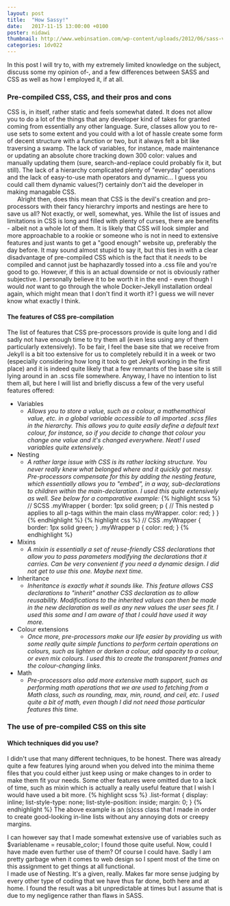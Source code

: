 ```yaml
---
layout: post
title:  "How Sassy!"
date:   2017-11-15 13:00:00 +0100
poster: nidawi
thumbnail: http://www.webinsation.com/wp-content/uploads/2012/06/sass-vs-css.jpg
categories: 1dv022
---
```

In this post I will try to, with my extremely limited knowledge on the subject, discuss some my opinion of-, and a few differences between SASS and CSS as well as how I employed it, if at all.
### Pre-compiled CSS, CSS, and their pros and cons
CSS is, in itself, rather static and feels somewhat dated. It does not allow you to do a lot of the things that any developer kind of takes for granted coming from essentially any other language. Sure, classes allow you to re-use sets to some extent and you could with a lot of hassle create some form of decent structure with a function or two, but it always felt a bit like traversing a swamp. The lack of variables, for instance, made maintenance or updating an absolute chore tracking down 300 color: values and manually updating them (sure, search-and-replace could probably fix it, but still). The lack of a hierarchy complicated plenty of "everyday" operations and the lack of easy-to-use math operators and dynamic... I guess you could call them dynamic values(?) certainly don't aid the developer in making managable CSS.  
&nbsp;&nbsp;&nbsp;&nbsp;&nbsp;&nbsp;Alright then, does this mean that CSS is the devil's creation and pro-processors with their fancy hierarchry imports and nestings are here to save us all? Not exactly, or well, somewhat, yes. While the list of issues and limitations in CSS is long and filled with plenty of curses, there are benefits - albeit not a whole lot of them. It is likely that CSS will look simpler and more approachable to a rookie or someone who is not in need to extensive features and just wants to get a "good enough" website up, preferably the day before. It may sound almost stupid to say it, but this ties in with a clear disadvantage of pre-compiled CSS which is the fact that it *needs* to be compiled and cannot just be haphazardly tossed into a .css file and you're good to go. However, if this is an actual downside or not is obviously rather subjective. I personally believe it to be worth it in the end - even though I would *not* want to go through the whole Docker-Jekyll installation ordeal again, which might mean that I don't find it worth it? I guess we will never know what exactly I think.
#### The features of CSS pre-compilation
The list of features that CSS pre-processors provide is quite long and I did sadly not have enough time to try them all (even less using any of them particularly extensively). To be fair, I feel the base site that we receive from Jekyll is a bit too extensive for us to completely rebuild it in a week or two (especially considering how long it took to get Jekyll working in the first place) and it is indeed quite likely that a few remnants of the base site is still lying around in an .scss file somewhere. Anyway, I have no intention to list them all, but here I will list and briefly discuss a few of the very useful features offered:

* Variables
  * *Allows you to store a value, such as a colour, a mathemathical value, etc. in a global variable accessible to all imported .scss files in the hierarchy. This allows you to quite easily define a default text colour, for instance, so if you decide to change that colour you change one value and it's changed everywhere. Neat! I used variables quite extensively.*
* Nesting
  * *A rather large issue with CSS is its rather lacking structure. You never really knew what belonged where and it quickly got messy. Pre-processors compensate for this by adding the nesting feature, which essentially allows you to "embed", in a way, sub-declarations to children within the main-declaration. I used this quite extensively as well. See below for a comparative example:*
  {% highlight scss %}
  // SCSS
  .myWrapper {
      border: 1px solid green;
      p {
          // This nested p applies to all p-tags within the main class myWrapper.
          color: red;
      }
  }
  {% endhighlight %}
  {% highlight css %}
  // CSS
  .myWrapper {
      border: 1px solid green;
  }
  .myWrapper p {
      color: red;
  }
  {% endhighlight %}
* Mixins
  * *A mixin is essentially a set of reuse-friendly CSS declarations that allow you to pass parameters modifying the declarations that it carries. Can be very convenient if you need a dynamic design. I did not get to use this one. Maybe next time.*
* Inheritance
  * *Inheritance is exactly what it sounds like. This feature allows CSS declarations to "inherit" another CSS declaration as to allow reusability. Modifications to the inherited values can then be made in the new declaration as well as any new values the user sees fit. I used this some and I am aware of that I could have used it way more.*
* Colour extensions
  * *Once more, pre-processors make our life easier by providing us with some really quite simple functions to perform certain operations on colours, such as lighten or darken a colour, add opacity to a colour, or even mix colours. I used this to create the transparent frames and the colour-changing links.*
* Math
  * *Pre-processors also add more extensive math support, such as performing math operations that we are used to fetching from a Math class, such as rounding, max, min, round, and ceil, etc. I used quite a bit of math, even though I did not need those particular features this time.*

### The use of pre-compiled CSS on this site
#### Which techniques did you use?
I didn't use that many different techniques, to be honest. There was already quite a few features lying around when you delved into the minima theme files that you could either just keep using or make changes to in order to make them fit your needs. Some other features were omitted due to a lack of time, such as mixin which is actually a really useful feature that I wish I would have used a bit more.
{% highlight scss %}
.list-format {
  display: inline;
  list-style-type: none;
  list-style-position: inside;
  margin: 0;
}
{% endhighlight %}
The above example is an (s)css class that I made in order to create good-looking in-line lists without any annoying dots or creepy margins.

I can however say that I made somewhat extensive use of variables such as $variablename = reusable_color; I found those quite useful. Now, could I have made even further use of them? Of course I could have. Sadly I am pretty garbage when it comes to web design so I spent most of the time on this assignment to get things at all functional.  
I made use of Nesting. It's a given, really. Makes far more sense judging by every other type of coding that we have thus far done, both here and at home. I found the result was a bit unpredictable at times but I assume that is due to my negligence rather than flaws in SASS.